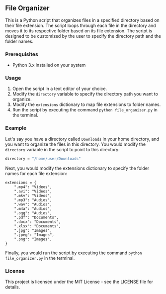 ## File Organizer

This is a Python script that organizes files in a specified directory based on their file extension. The script loops through each file in the directory and moves it to its respective folder based on its file extension. The script is designed to be customized by the user to specify the directory path and the folder names.

### Prerequisites

- Python 3.x installed on your system

### Usage

1. Open the script in a text editor of your choice.
2. Modify the `directory` variable to specify the directory path you want to organize.
3. Modify the `extensions` dictionary to map file extensions to folder names.
4. Run the script by executing the command `python file_organizer.py` in the terminal.

### Example

Let's say you have a directory called `Downloads` in your home directory, and you want to organize the files in this directory. You would modify the `directory` variable in the script to point to this directory:

```python
directory = "/home/user/Downloads"
```

Next, you would modify the extensions dictionary to specify the folder names for each file extension:

```
extensions = {
    ".mp4": "Videos",
    ".avi": "Videos",
    ".mkv": "Videos",
    ".mp3": "Audios",
    ".wav": "Audios",
    ".m4a": "Audios",
    ".ogg": "Audios",
    ".pdf": "Documents",
    ".docx": "Documents",
    ".xlsx": "Documents",
    ".jpg": "Images",
    ".jpeg": "Images",
    ".png": "Images",
}
```

Finally, you would run the script by executing the command `python file_organizer.py` in the terminal.

### License

This project is licensed under the MIT License - see the LICENSE file for details.
